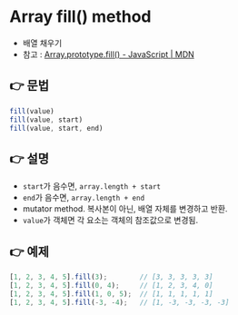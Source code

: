 # Array fill() method
- 배열 채우기
- 참고 : [Array.prototype.fill() - JavaScript | MDN](https://developer.mozilla.org/en-US/docs/Web/JavaScript/Reference/Global_Objects/Array/fill)

## 👉 문법
```javascript
fill(value)
fill(value, start)
fill(value, start, end)
```

## 👉 설명
- `start`가 음수면, `array.length + start`
- `end`가 음수면, `array.length + end`
- mutator method. 복사본이 아닌, 배열 자체를 변경하고 반환.
- `value`가 객체면 각 요소는 객체의 참조값으로 변경됨.

## 👉 예제
```javascript
[1, 2, 3, 4, 5].fill(3);        // [3, 3, 3, 3, 3]
[1, 2, 3, 4, 5].fill(0, 4);     // [1, 2, 3, 4, 0]
[1, 2, 3, 4, 5].fill(1, 0, 5);  // [1, 1, 1, 1, 1]
[1, 2, 3, 4, 5].fill(-3, -4);   // [1, -3, -3, -3, -3]
```
